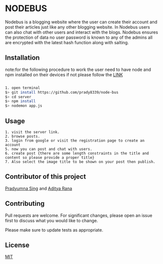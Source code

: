 # NODEBUS

Nodebus is a blogging website where the user can create their account and post their articles just like any other blogging website. In Nodebus users can also chat with other users and interact with the blogs.
Nodebus ensures the protection of data no user password is known to any of the admins all are encrypted with the latest hash function along with salting.

## Installation

note:for the following procedure to work the user need to have node and npm installed on their devices if not please follow the [LINK](https://medium.com/@hayasnc/how-to-install-nodejs-and-npm-on-mac-using-homebrew-b33780287d8f)
 
```bash

1. open terminal
$> git install https://github.com/prady8339/node-bus
$> cd server
$> npm install
$> nodemon app.js

```

## Usage

```steps
1. visit the server link.
2. browse posts.
3. login from google or visit the registration page to create an account
5. now you can post and chat with users.
6. create post {there are some length constraints in the title and content so please provide a proper title}
7. Also select the image title to be shown on your post then publish.

```
## Contributor of this project 
[Pradyumna Sing](https://github.com/prady8339/) and [Aditya Rana](https://github.com/ar7aditya/)

## Contributing

Pull requests are welcome. For significant changes, please open an issue first
to discuss what you would like to change.

Please make sure to update tests as appropriate.

## License

[MIT](https://choosealicense.com/licenses/mit/)
